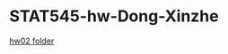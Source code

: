 # STAT545-hw-Dong-Xinzhe

[hw02 folder](https://github.com/hannahdxz/STAT545-hw-Dong-Xinzhe/tree/master/hw%2002)


